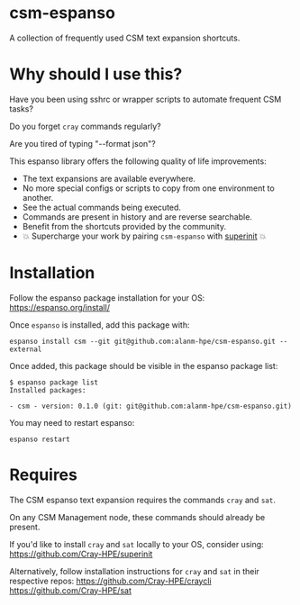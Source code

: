 # csm-espanso
A collection of frequently used CSM text expansion shortcuts.

# Why should I use this?
Have you been using sshrc or wrapper scripts to automate frequent CSM tasks?

Do you forget `cray` commands regularly?

Are you tired of typing "--format json"?

This espanso library offers the following quality of life improvements:
* The text expansions are available everywhere.
* No more special configs or scripts to copy from one environment to another.
* See the actual commands being executed.
* Commands are present in history and are reverse searchable.
* Benefit from the shortcuts provided by the community.
* :boom: Supercharge your work by pairing `csm-espanso` with [superinit](https://github.com/Cray-HPE/superinit) :boom:

# Installation
Follow the espanso package installation for your OS:
https://espanso.org/install/

Once `espanso` is installed, add this package with:
```
espanso install csm --git git@github.com:alanm-hpe/csm-espanso.git --external
```

Once added, this package should be visible in the espanso package list:
```
$ espanso package list
Installed packages:

- csm - version: 0.1.0 (git: git@github.com:alanm-hpe/csm-espanso.git)
```

You may need to restart espanso:
```
espanso restart
```

# Requires
The CSM espanso text expansion requires the commands `cray` and `sat`.

On any CSM Management node, these commands should already be present.

If you'd like to install `cray` and `sat` locally to your OS, consider using:
https://github.com/Cray-HPE/superinit

Alternatively, follow installation instructions for `cray` and `sat` in their respective repos:
https://github.com/Cray-HPE/craycli
https://github.com/Cray-HPE/sat
